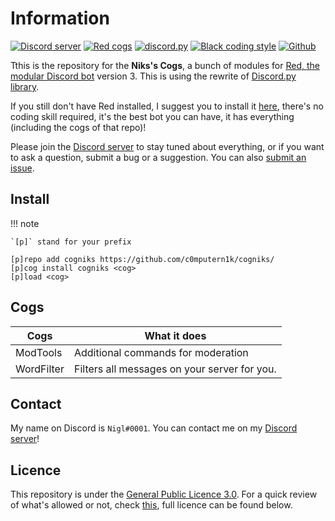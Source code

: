 # Information

[![Discord server](https://discordapp.com/api/guilds/867273736193703976/embed.png)](https://discord.gg/cQwZkKftff)
[![Red cogs](https://img.shields.io/badge/Red--DiscordBot-cogs-red.svg)](https://github.com/Cog-Creators/Red-DiscordBot/tree/V3/develop)
[![discord.py](https://img.shields.io/badge/discord-py-blue.svg)](https://github.com/Rapptz/discord.py)
[![Black coding style](https://img.shields.io/badge/code%20style-black-000000.svg)](https://github.com/ambv/black)
[![Github](https://img.shields.io/github/stars/c0mputern1k/cogniks?style=social)](https://github.com/c0mputern1k/cognikss)

Tthis is the repository for the **Niks's Cogs**, a bunch of modules for [Red, the modular Discord bot](https://github.com/Cog-Creators/Red-DiscordBot/tree/V3/master) version 3. This is using the rewrite of [Discord.py library](https://github.com/Rapptz/discord.py/tree/v1.0.0).

If you still don't have Red installed, I suggest you to install it [here](https://red-discordbot.readthedocs.io/en/v3-develop/), there's no coding skill required, it's the best bot you can have, it has everything (including the cogs of that repo)!

Please join the [Discord server](https://discord.gg/cQwZkKftff) to stay tuned about everything, or if you want to ask a question, submit a bug or a suggestion. You can also [submit an issue](https://github.com/c0mputern1k/cogniks/issues/new/choose).

## Install

!!! note

    `[p]` stand for your prefix

```shell
[p]repo add cogniks https://github.com/c0mputern1k/cogniks/
[p]cog install cogniks <cog>
[p]load <cog>
```

## Cogs

| Cogs       | What it does                                 |
| ---------- | -------------------------------------------- |
| ModTools   | Additional commands for moderation           |
| WordFilter | Filters all messages on your server for you. |

## Contact

My name on Discord is `Nigl#0001`.
You can contact me on my [Discord server](https://discord.gg/cQwZkKftff)!

## Licence

This repository is under the [General Public Licence 3.0](https://www.gnu.org/licenses/gpl-3.0.en.html). For a quick review of what's allowed or not, check [this](https://github.com/c0mputern1k/cogniks/blob/master/LICENSE), full licence can be found below.
